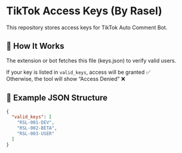 # TikTok Access Keys (By Rasel)

This repository stores access keys for TikTok Auto Comment Bot.

## 🔐 How It Works
The extension or bot fetches this file (keys.json) to verify valid users.

If your key is listed in `valid_keys`, access will be granted ✅  
Otherwise, the tool will show “Access Denied” ❌

## 🧩 Example JSON Structure
```json
{
  "valid_keys": [
    "RSL-001-DEV",
    "RSL-002-BETA",
    "RSL-003-USER"
  ]
}
